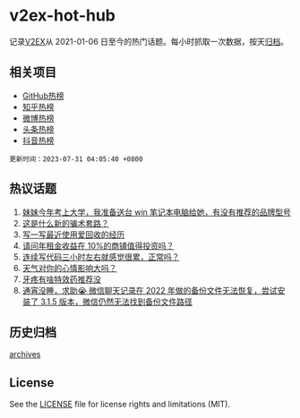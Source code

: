 # v2ex-hot-hub

 记录[V2EX](https://www.v2ex.com/)从 2021-01-06 日至今的热门话题。每小时抓取一次数据，按天[归档](archives)。
 
 ## 相关项目

- [GitHub热榜](https://github.com/snaildev/github-hot-hub)
- [知乎热榜](https://github.com/snaildev/zhihu-hot-hub)
- [微博热榜](https://github.com/snaildev/weibo-hot-hub)
- [头条热榜](https://github.com/snaildev/toutiao-hot-hub)
- [抖音热榜](https://github.com/snaildev/douyin-hot-hub)


 `更新时间：2023-07-31 04:05:40 +0800`

## 热议话题

1. [妹妹今年考上大学，我准备送台 win 笔记本电脑给她，有没有推荐的品牌型号](https://www.v2ex.com/t/960951)
1. [这是什么新的骗术套路？](https://www.v2ex.com/t/960909)
1. [写一写最近使用爱回收的经历](https://www.v2ex.com/t/960987)
1. [请问年租金收益在 10%的商铺值得投资吗？](https://www.v2ex.com/t/960972)
1. [连续写代码三小时左右就感觉很累，正常吗？](https://www.v2ex.com/t/960969)
1. [天气对你的心情影响大吗？](https://www.v2ex.com/t/960956)
1. [牙疼有啥特效药推荐没](https://www.v2ex.com/t/961066)
1. [通宵没睡，求助😭 微信聊天记录在 2022 年做的备份文件无法恢复，尝试安装了 3.1.5 版本，微信仍然无法找到备份文件路径](https://www.v2ex.com/t/960897)

## 历史归档

[archives](archives)

## License

See the [LICENSE](LICENSE) file for license rights and limitations (MIT).
